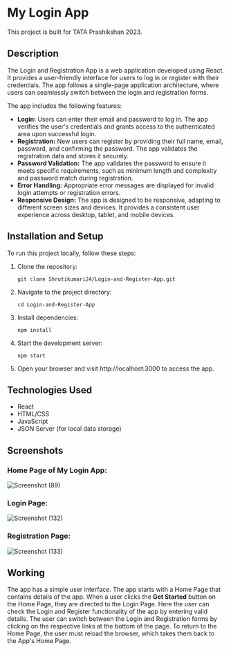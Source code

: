 # My Login App
This project is built for TATA Prashikshan 2023.
## Description

The Login and Registration App is a web application developed using React. It provides a user-friendly interface for users to log in or register with their credentials. The app follows a single-page application architecture, where users can seamlessly switch between the login and registration forms.

The app includes the following features:

- **Login:** Users can enter their email and password to log in. The app verifies the user's credentials and grants access to the authenticated area upon successful login.
- **Registration:** New users can register by providing their full name, email, password, and confirming the password. The app validates the registration data and stores it securely.
- **Password Validation:** The app validates the password to ensure it meets specific requirements, such as minimum length and complexity and password match during registration.
- **Error Handling:** Appropriate error messages are displayed for invalid login attempts or registration errors.
- **Responsive Design:** The app is designed to be responsive, adapting to different screen sizes and devices. It provides a consistent user experience across desktop, tablet, and mobile devices.

## Installation and Setup

To run this project locally, follow these steps:

1. Clone the repository:
   ```shell
   git clone Shrutikumari24/Login-and-Register-App.git
2. Navigate to the project directory:
   ```shell
   cd Login-and-Register-App
3. Install dependencies:
   ```shell
   npm install
4. Start the development server:
   ```shell
   npm start
5. Open your browser and visit http://localhost:3000 to access the app.

## Technologies Used

- React
- HTML/CSS
- JavaScript
- JSON Server (for local data storage)

## Screenshots

### Home Page of My Login App:
![Screenshot (89)](https://github.com/Shrutikumari24/Login-and-Register-App/assets/102343505/169c96fe-de02-478d-b25d-264d96005169)

### Login Page:
![Screenshot (132)](https://github.com/Shrutikumari24/Login-and-Register-App/assets/102343505/aee510a7-5829-4171-ac2d-b04243033e97)

### Registration Page:
![Screenshot (133)](https://github.com/Shrutikumari24/Login-and-Register-App/assets/102343505/cf90d80f-5409-4419-a66d-c39be2385a98)

## Working

The app has a simple user interface. The app starts with a Home Page that contains details of the app. When a user clicks the **Get Started** button on the Home Page, they are directed to the Login Page. Here the user can check the Login and Register functionality of the app by entering valid details. The user can switch between the Login and Registration forms by clicking on the respective links at the bottom of the page. To return to the Home Page, the user must reload the browser, which takes them back to the App's Home Page.
